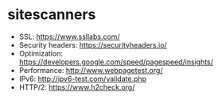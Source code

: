 # sitescanners

- SSL: https://www.ssllabs.com/
- Security headers: https://securityheaders.io/
- Optimization: https://developers.google.com/speed/pagespeed/insights/
- Performance: http://www.webpagetest.org/
- IPv6: http://ipv6-test.com/validate.php
- HTTP/2: https://www.h2check.org/
